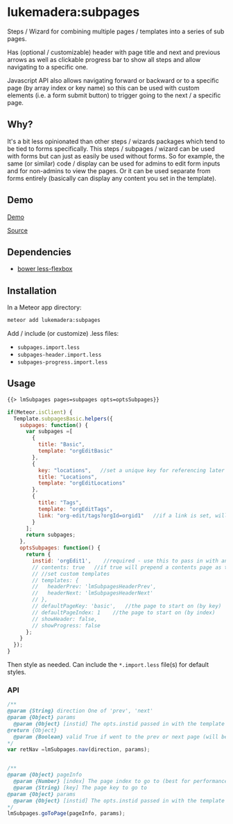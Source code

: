 # lukemadera:subpages

Steps / Wizard for combining multiple pages / templates into a series of sub pages.

Has (optional / customizable) header with page title and next and previous arrows as well as clickable progress bar to show all steps and allow navigating to a specific one.

Javascript API also allows navigating forward or backward or to a specific page (by array index or key name) so this can be used with custom elements (i.e. a form submit button) to trigger going to the next / a specific page.


## Why?

It's a bit less opinionated than other steps / wizards packages which tend to be tied to forms specifically. This steps / subpages / wizard can be used with forms but can just as easily be used without forms. So for example, the same (or similar) code / display can be used for admins to edit form inputs and for non-admins to view the pages. Or it can be used separate from forms entirely (basically can display any content you set in the template).


## Demo

[Demo](http://beteal.org/org-edit)

[Source](https://github.com/lukemadera/meteor-packages/tree/master/subpages/basic)


## Dependencies

- [bower less-flexbox](https://github.com/jackrabbitsgroup/less-flexbox)


## Installation

In a Meteor app directory:
```bash
meteor add lukemadera:subpages
```

Add / include (or customize) .less files:

- `subpages.import.less`
- `subpages-header.import.less`
- `subpages-progress.import.less`


## Usage

```html
{{> lmSubpages pages=subpages opts=optsSubpages}}
```

```js
if(Meteor.isClient) {
  Template.subpagesBasic.helpers({
    subpages: function() {
      var subpages =[
        {
          title: "Basic",
          template: "orgEditBasic"
        },
        {
          key: "locations",   //set a unique key for referencing later (i.e. to nav / go to this page)
          title: "Locations",
          template: "orgEditLocations"
        },
        {
          title: "Tags",
          template: "orgEditTags",
          link: "org-edit/tags?orgId=orgid1"   //if a link is set, will route to this page INSTEAD of just setting a template (recommended for deep linking). NOTE: if you need to carry through any URL parameters, make sure to set them here to pass them through!
        }
      ];
      return subpages;
    },
    optsSubpages: function() {
      return {
        instid: 'orgEdit1',    //required - use this to pass in with any api calls to get the proper template instance
        // contents: true   //if true will prepend a contents page as the first subpage
        // //set custom templates
        // templates: {
        //   headerPrev: 'lmSubpagesHeaderPrev',
        //   headerNext: 'lmSubpagesHeaderNext'
        // },
        // defaultPageKey: 'basic',   //the page to start on (by key)
        // defaultPageIndex: 1    //the page to start on (by index)
        // showHeader: false,
        // showProgress: false
      };
    }
  });
}
```

Then style as needed.
Can include the `*.import.less` file(s) for default styles.


### API

```js
/**
@param {String} direction One of 'prev', 'next'
@param {Object} params
  @param {Object} [instid] The opts.instid passed in with the template options
@return {Object}
  @param {Boolean} valid True if went to the prev or next page (will be false if at beginning or end already)
*/
var retNav =lmSubpages.nav(direction, params);


/**
@param {Object} pageInfo
  @param {Number} [index] The page index to go to (best for performance)
  @param {String} [key] The page key to go to
@param {Object} params
  @param {Object} [instid] The opts.instid passed in with the template options
*/
lmSubpages.goToPage(pageInfo, params);
```
